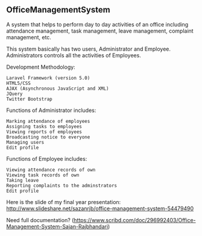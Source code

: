  ## OfficeManagementSystem

A system that helps to perform day to day activities of an office  including attendance management, task management, leave management,  complaint management, etc.

This system basically has two users, Administrator and Employee. Administrators controls all the activities of Employees. 

Development Methodology:

    Laravel Framework (version 5.0)
    HTML5/CSS
    AJAX (Asynchronous JavaScript and XML)
    JQuery
    Twitter Bootstrap

Functions of Administrator includes:

    Marking attendance of employees
    Assigning tasks to employees
    Viewing reports of employees
    Broadcasting notice to everyone
    Managing users
    Edit profile

Functions of Employee includes:

    Viewing attendance records of own
    Viewing task records of own
    Taking leave
    Reporting complaints to the adminstrators
    Edit profile
    
Here is the slide of my final year presentation: http://www.slideshare.net/sazanrjb/office-management-system-54479490

Need full documentation? (https://www.scribd.com/doc/296992403/Office-Management-System-Sajan-Rajbhandari)
